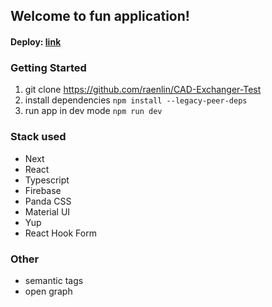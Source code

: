 ## Welcome to fun application!

#### Deploy: [link](https://rick-astley-fun.netlify.app/)

### Getting Started

1. git clone https://github.com/raenlin/CAD-Exchanger-Test
2. install dependencies `npm install --legacy-peer-deps`
3. run app in dev mode `npm run dev`

### Stack used

- Next
- React
- Typescript
- Firebase
- Panda CSS
- Material UI
- Yup
- React Hook Form

### Other

- semantic tags
- open graph
